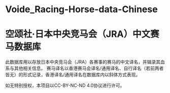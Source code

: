 # Voide_Racing-Horse-data-Chinese
# 空颂社·日本中央竞马会（JRA）中文赛马数据库


此数据库用以存放日本中央竞马会（JRA）各赛事的赛马的中文译名，并辑录其血系与其他相关信息。
赛马译名以香港赛马会译名/通用译名、自行译名（若前两者皆无）的形式记录，香港译名/通用译名在数据库内以斜体方式表现。

如无特别授权，本项目以CC-BY-NC-ND 4.0协议进行许可。
